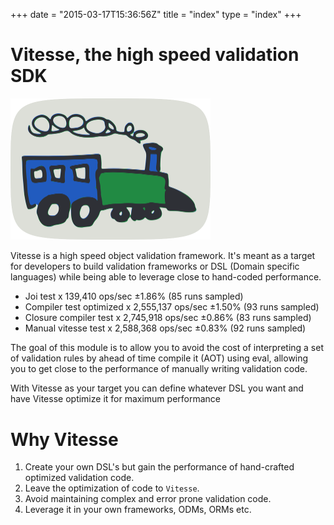 +++
date = "2015-03-17T15:36:56Z"
title = "index"
type = "index"
+++

# Vitesse, the high speed validation SDK

<img src='/img/train-161606_640.png' width='320'/>

Vitesse is a high speed object validation framework. It's meant as a target for developers to build validation frameworks or DSL (Domain specific languages) while being able to leverage close to hand-coded performance.

* Joi test x 139,410 ops/sec ±1.86% (85 runs sampled)
* Compiler test optimized x 2,555,137 ops/sec ±1.50% (93 runs sampled)
* Closure compiler test x 2,745,918 ops/sec ±0.86% (83 runs sampled)
* Manual vitesse test x 2,588,368 ops/sec ±0.83% (92 runs sampled)

The goal of this module is to allow you to avoid the cost of interpreting a set of validation rules by ahead of time compile it (AOT) using eval, allowing you to get close to the performance of manually writing validation code.

With Vitesse as your target you can define whatever DSL you want and have Vitesse optimize it for maximum performance

# Why Vitesse

1. Create your own DSL's but gain the performance of hand-crafted optimized validation code.
2. Leave the optimization of code to `Vitesse`.
3. Avoid maintaining complex and error prone validation code.
4. Leverage it in your own frameworks, ODMs, ORMs etc.
